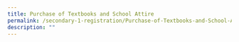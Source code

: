 ```yaml
---
title: Purchase of Textbooks and School Attire
permalink: /secondary-1-registration/Purchase-of-Textbooks-and-School-Attire/
description: ""
---
```

